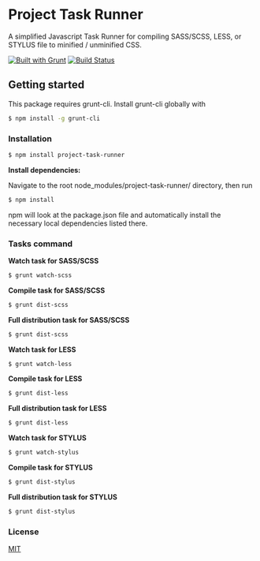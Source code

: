 # Project Task Runner

A simplified Javascript Task Runner for compiling SASS/SCSS, LESS, or STYLUS file to minified / unminified CSS.

[![Built with Grunt](https://cdn.gruntjs.com/builtwith.svg)](http://gruntjs.com/) [![Build Status](https://travis-ci.org/rpbaguio/project-task-runner.svg?branch=master)](https://travis-ci.org/rpbaguio/project-task-runner)

## Getting started

This package requires grunt-cli. Install grunt-cli globally with

```bash
$ npm install -g grunt-cli
```

### Installation

```bash
$ npm install project-task-runner
```

**Install dependencies:**

Navigate to the root node_modules/project-task-runner/ directory, then run 

```bash
$ npm install
```

npm will look at the package.json file and automatically install the necessary local dependencies listed there.


### Tasks command

**Watch task for SASS/SCSS**

```bash
$ grunt watch-scss
```

**Compile task for SASS/SCSS**

```bash
$ grunt dist-scss
```

**Full distribution task for SASS/SCSS**

```bash
$ grunt dist-scss
```

**Watch task for LESS**

```bash
$ grunt watch-less
```

**Compile task for LESS**

```bash
$ grunt dist-less
```

**Full distribution task for LESS**

```bash
$ grunt dist-less
```

**Watch task for STYLUS**

```bash
$ grunt watch-stylus
```

**Compile task for STYLUS**

```bash
$ grunt dist-stylus
```

**Full distribution task for STYLUS**

```bash
$ grunt dist-stylus
```

### License

[MIT](LICENSE)

